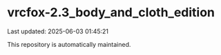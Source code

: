 # vrcfox-2.3_body_and_cloth_edition

Last updated: 2025-06-03 01:45:21

This repository is automatically maintained.
